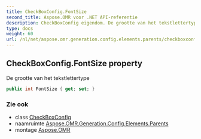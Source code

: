 ```yaml
---
title: CheckBoxConfig.FontSize
second_title: Aspose.OMR voor .NET API-referentie
description: CheckBoxConfig eigendom. De grootte van het tekstlettertype
type: docs
weight: 60
url: /nl/net/aspose.omr.generation.config.elements.parents/checkboxconfig/fontsize/
---
```

## CheckBoxConfig.FontSize property

De grootte van het tekstlettertype

```csharp
public int FontSize { get; set; }
```

### Zie ook

* class [CheckBoxConfig](../)
* naamruimte [Aspose.OMR.Generation.Config.Elements.Parents](../../checkboxconfig/)
* montage [Aspose.OMR](../../../)


